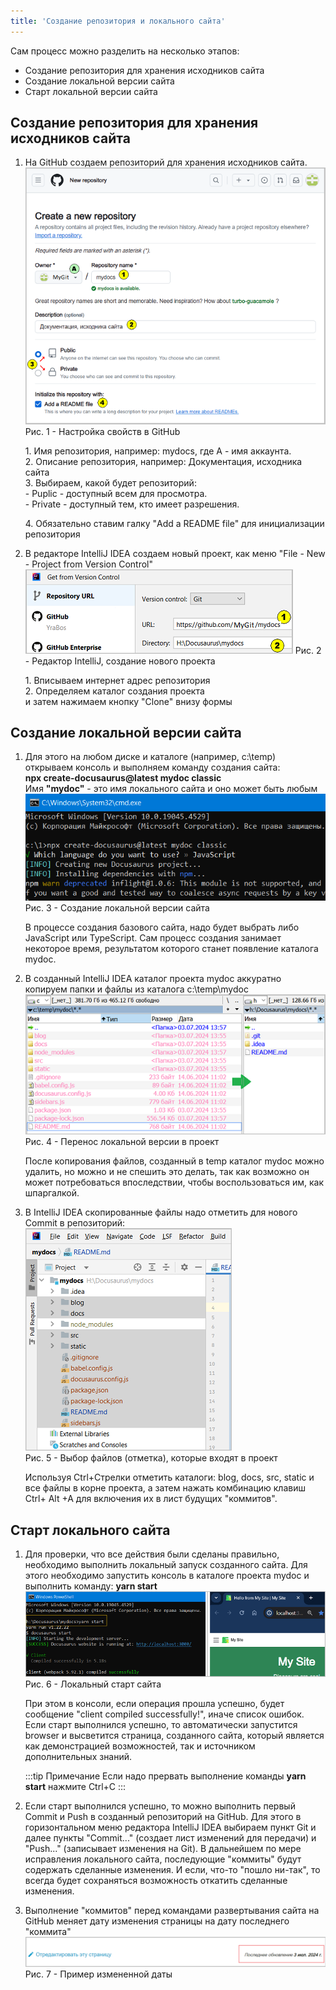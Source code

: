 ```yaml
---
title: 'Создание репозитория и локального сайта'
---
```


Сам процесс можно разделить на несколько этапов:
- Создание репозитория для хранения исходников сайта
- Создание локальной версии сайта
- Старт локальной версии сайта

## Создание репозитория для хранения исходников сайта
1.  На GitHub создаем репозиторий для хранения исходников сайта.   
    ![](img/create_local1.png)  
    Рис. 1 - Настройка свойств в GitHub

    1\. Имя репозитория, например: mydocs, где A - имя аккаунта.      
    2\. Описание репозитория, например: Документация, исходника сайта   
    3\. Выбираем, какой будет репозиторий:   
        - Puplic - доступный всем для просмотра.   
        - Private - доступный тем, кто имеет разрешения.   

    4\. Обязательно ставим галку "Add a README file" для инициализации репозитория    

2.  В редакторе IntelliJ IDEA создаем новый проект, как меню "File - New - Project from Version Control"    
    ![](img/create_local2.png)
    Рис. 2 - Редактор IntelliJ, создание нового проекта

    1\. Вписываем интернет адрес репозитория  
    2\. Определяем каталог создания проекта  
    и затем нажимаем кнопку "Clone" внизу формы


## Создание локальной версии сайта
1.  Для этого на любом диске и каталоге (например, c:\temp) открываем консоль и выполняем команду создания сайта:  
    **npx create-docusaurus@latest mydoc classic**  
    Имя **"mydoc"** - это имя локального сайта и оно может быть любым
    ![](img/create_local3.png)  
    Рис. 3 - Создание локальной версии сайта 

    В процессе создания базового сайта, надо будет выбрать либо JavaScript или TypeScript. 
    Сам процесс создания занимает некоторое время, результатом которого станет появление каталога mydoc.

2.  В созданный IntelliJ IDEA каталог проекта mydoc аккуратно копируем папки и файлы из каталога c:\temp\mydoc
    ![](img/create_local4.png)  
    Рис. 4 - Перенос локальной версии в проект

    После копирования файлов, созданный в temp каталог mydoc можно удалить, но можно и не спешить это делать, 
    так как возможно он может потребоваться впоследствии, чтобы воспользоваться им, как шпаргалкой.  

3.  В IntelliJ IDEA скопированные файлы надо отметить для нового Commit в репозиторий:
    ![](img/create_local5.png)  
    Рис. 5 - Выбор файлов (отметка), которые входят в проект

    Используя Ctrl+Стрелки отметить каталоги: blog, docs, src, static и все файлы в корне проекта, 
    а затем нажать комбинацию клавиш Ctrl+ Alt +A для включения их в лист будущих "коммитов". 


## Старт локального сайта
1.  Для проверки, что все действия были сделаны правильно, необходимо выполнить локальный запуск созданного сайта.
    Для этого необходимо запустить консоль в каталоге проекта mydoc и выполнить команду: **yarn start**
    ![](img/create_local6.png)  
    Рис. 6 - Локальный старт сайта 

    При этом в консоли, если операция прошла успешно, будет сообщение "client compiled successfully!", иначе список ошибок.  
    Если старт выполнился успешно, то автоматически запустится browser и высветится страница, созданного сайта, 
    который является как демонстрацией возможностей, так и источником дополнительных знаний.

    :::tip Примечание
    Если надо прервать выполнение команды **yarn start** нажмите Ctrl+C
    :::

2.  Если старт выполнился успешно, то можно выполнить первый Commit и Push в созданный репозиторий на GitHub. 
    Для этого в горизонтальном меню редактора IntelliJ IDEA выбираем пункт Git и 
    далее пункты "Commit..." (создает лист изменений для передачи) и "Push..." (записывает изменения на Git). 
    В дальнейшем по мере исправления локального сайта, последующие "коммиты" будут содержать сделанные изменения. 
    И если, что-то "пошло ни-так", то всегда будет сохраняться возможность откатить сделанные изменения.
    
3. Выполнение "коммитов" перед командами развертывания сайта на GitHub меняет дату изменения страницы на дату последнего "коммита"  
    ![](img/create_local7.png)  
    Рис. 7 - Пример измененной даты  


